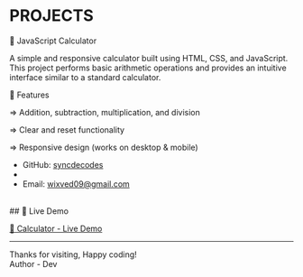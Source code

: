 # PROJECTS
🧮 JavaScript Calculator
<br>

A simple and responsive calculator built using HTML, CSS, and JavaScript.
<br>
This project performs basic arithmetic operations and provides an intuitive interface similar to a standard calculator.
<br>

🚀 Features
<br>

=> Addition, subtraction, multiplication, and division
<br>

=> Clear and reset functionality
<br>

=> Responsive design (works on desktop & mobile)
<br>

- GitHub: [syncdecodes](https://github.com/syncdecodes)
- <br>
- Email: wixved09@gmail.com
 <br>
## 🚀 Live Demo

[🧮 Calculator - Live Demo](https://snazzy-bavarois-f3abb6.netlify.app)


---

Thanks for visiting, Happy coding!
<br>
Author - Dev

